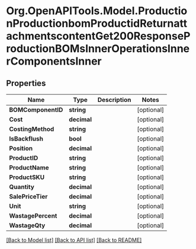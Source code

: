 # Org.OpenAPITools.Model.ProductionProductionbomProductidReturnattachmentscontentGet200ResponseProductionBOMsInnerOperationsInnerComponentsInner

## Properties

Name | Type | Description | Notes
------------ | ------------- | ------------- | -------------
**BOMComponentID** | **string** |  | [optional] 
**Cost** | **decimal** |  | [optional] 
**CostingMethod** | **string** |  | [optional] 
**IsBackflush** | **bool** |  | [optional] 
**Position** | **decimal** |  | [optional] 
**ProductID** | **string** |  | [optional] 
**ProductName** | **string** |  | [optional] 
**ProductSKU** | **string** |  | [optional] 
**Quantity** | **decimal** |  | [optional] 
**SalePriceTier** | **decimal** |  | [optional] 
**Unit** | **string** |  | [optional] 
**WastagePercent** | **decimal** |  | [optional] 
**WastageQty** | **decimal** |  | [optional] 

[[Back to Model list]](../README.md#documentation-for-models) [[Back to API list]](../README.md#documentation-for-api-endpoints) [[Back to README]](../README.md)

